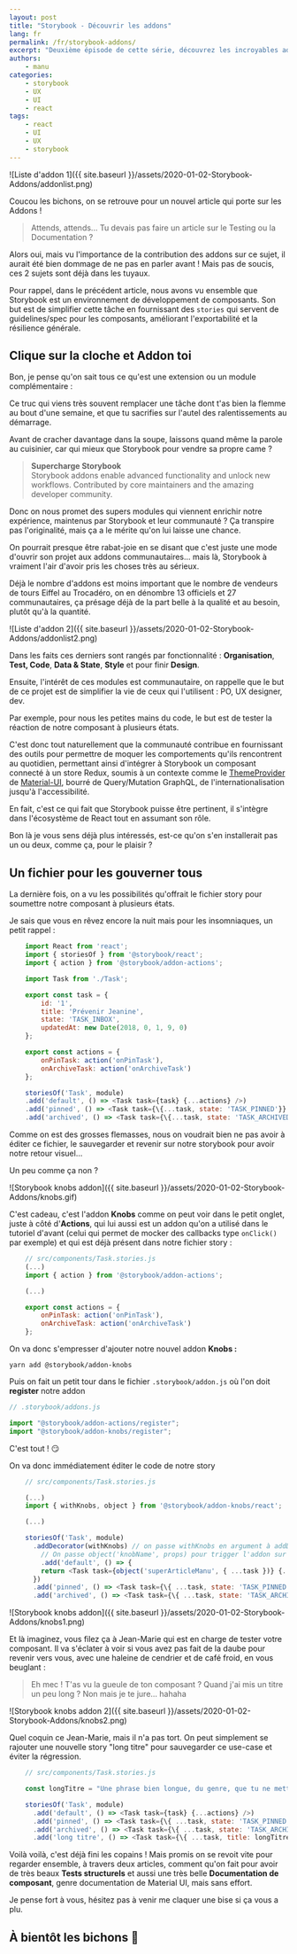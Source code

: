 ```yaml
---
layout: post
title: "Storybook - Découvrir les addons"
lang: fr
permalink: /fr/storybook-addons/
excerpt: "Deuxième épisode de cette série, découvrez les incroyables addons sur Storybook. C'est JUSTE des gamebreakers."
authors:
    - manu
categories:
    - storybook
    - UX
    - UI
    - react
tags:
    - react
    - UI
    - UX
    - storybook
---
```


![Liste d'addon 1]({{ site.baseurl }}/assets/2020-01-02-Storybook-Addons/addonlist.png)

Coucou les bichons, on se retrouve pour un nouvel article qui porte sur les Addons !

> Attends, attends... Tu devais pas faire un article sur le Testing ou la Documentation ?

Alors oui, mais vu l'importance de la contribution des addons sur ce sujet, il aurait été bien dommage de ne pas en parler avant ! Mais pas de soucis, ces 2 sujets sont déjà dans les tuyaux.

Pour rappel, dans le précédent article, nous avons vu ensemble que Storybook est un environnement de développement de composants. Son but est de simplifier cette tâche en fournissant des `stories` qui servent de guidelines/spec pour les composants, améliorant l'exportabilité et la résilience générale.

## Clique sur la cloche et Addon toi

Bon, je pense qu'on sait tous ce qu'est une extension ou un module complémentaire :

Ce truc qui viens très souvent remplacer une tâche dont t'as bien la flemme au bout d'une semaine, et que tu sacrifies sur l'autel des ralentissements au démarrage.

Avant de cracher davantage dans la soupe, laissons quand même la parole au cuisinier, car qui mieux que Storybook pour vendre sa propre came ?

> **Supercharge Storybook**  
> Storybook addons enable advanced functionality and unlock new workflows. Contributed by core maintainers and the amazing developer community.

Donc on nous promet des supers modules qui viennent enrichir notre expérience, maintenus par Storybook et leur communauté ? Ça transpire pas l'originalité, mais ça a le mérite qu'on lui laisse une chance.

On pourrait presque être rabat-joie en se disant que c'est juste une mode d'ouvrir son projet aux addons communautaires... mais là, Storybook à vraiment l'air d'avoir pris les choses très au sérieux.

Déjà le nombre d'addons est moins important que le nombre de vendeurs de tours Eiffel au Trocadéro, on en dénombre 13 officiels et 27 communautaires, ça présage déjà de la part belle à la qualité et au besoin, plutôt qu'à la quantité.

![Liste d'addon 2]({{ site.baseurl }}/assets/2020-01-02-Storybook-Addons/addonlist2.png)

Dans les faits ces derniers sont rangés par fonctionnalité : **Organisation**, **Test, Code**, **Data & State**, **Style** et pour finir **Design**.

Ensuite, l'intérêt de ces modules est communautaire, on rappelle que le but de ce projet est de simplifier la vie de ceux qui l'utilisent : PO, UX designer, dev.

Par exemple, pour nous les petites mains du code, le but est de tester la réaction de notre composant à plusieurs états.

C'est donc tout naturellement que la communauté contribue en fournissant des outils pour permettre de moquer les comportements qu'ils rencontrent au quotidien, permettant ainsi d'intégrer à Storybook un composant connecté à un store Redux, soumis à un contexte comme le [ThemeProvider](https://www.styled-components.com/docs/advanced) de [Material-UI](https://material-ui.com/customization/theming/), bourré de Query/Mutation GraphQL, de l'internationalisation jusqu'à l'accessibilité.

En fait, c'est ce qui fait que Storybook puisse être pertinent, il s'intègre dans l'écosystème de React tout en assumant son rôle.

Bon là je vous sens déjà plus intéressés, est-ce qu'on s'en installerait pas un ou deux, comme ça, pour le plaisir ?

## Un fichier pour les gouverner tous

La dernière fois, on a vu les possibilités qu'offrait le fichier story pour soumettre notre composant à plusieurs états.

Je sais que vous en rêvez encore la nuit mais pour les insomniaques, un petit rappel :

```javascript
    import React from 'react';
    import { storiesOf } from '@storybook/react';
    import { action } from '@storybook/addon-actions';

    import Task from './Task';

    export const task = {
        id: '1',
        title: 'Prévenir Jeanine',
        state: 'TASK_INBOX',
        updatedAt: new Date(2018, 0, 1, 9, 0)
    };

    export const actions = {
        onPinTask: action('onPinTask'),
        onArchiveTask: action('onArchiveTask')
    };

    storiesOf('Task', module)
    .add('default', () => <Task task={task} {...actions} />)
    .add('pinned', () => <Task task={\{...task, state: 'TASK_PINNED'}} {...actions} />)
    .add('archived', () => <Task task={\{...task, state: 'TASK_ARCHIVED'}} {...actions} />);
```

Comme on est des grosses flemasses, nous on voudrait bien ne pas avoir à éditer ce fichier, le sauvegarder et revenir sur notre storybook pour avoir notre retour visuel...

Un peu comme ça non ?

![Storybook knobs addon]({{ site.baseurl }}/assets/2020-01-02-Storybook-Addons/knobs.gif)

C'est cadeau, c'est l'addon **Knobs** comme on peut voir dans le petit onglet, juste à côté d'**Actions**, qui lui aussi est un addon qu'on a utilisé dans le tutoriel d'avant (celui qui permet de mocker des callbacks type `onClick()` par exemple) et qui est déjà présent dans notre fichier story :

```javascript
    // src/components/Task.stories.js
    (...)
    import { action } from '@storybook/addon-actions';

    (...)

    export const actions = {
        onPinTask: action('onPinTask'),
        onArchiveTask: action('onArchiveTask')
    };
```

On va donc s'empresser d'ajouter notre nouvel addon **Knobs :**

`yarn add @storybook/addon-knobs`

Puis on fait un petit tour dans le fichier `.storybook/addon.js` où l'on doit **register** notre addon

```javascript
// .storybook/addons.js

import "@storybook/addon-actions/register";
import "@storybook/addon-knobs/register";
```

C'est tout ! 😏

On va donc immédiatement éditer le code de notre story

```javascript
    // src/components/Task.stories.js

    (...)
    import { withKnobs, object } from '@storybook/addon-knobs/react';

    (...)

    storiesOf('Task', module)
      .addDecorator(withKnobs) // on passe withKnobs en argument à addDecorator()
    	// On passe object('knobName', props) pour trigger l'addon sur l'UI Storybook
    	.add('default', () => {
        return <Task task={object('superArticleManu', { ...task })} {...actions} />;
      })
      .add('pinned', () => <Task task={\{ ...task, state: 'TASK_PINNED' }} {...actions} />)
      .add('archived', () => <Task task={\{ ...task, state: 'TASK_ARCHIVED' }} {...actions} />);
```

![Storybook knobs addon]({{ site.baseurl }}/assets/2020-01-02-Storybook-Addons/knobs1.png)

Et là imaginez, vous filez ça à Jean-Marie qui est en charge de tester votre composant. Il va s'éclater à voir si vous avez pas fait de la daube pour revenir vers vous, avec une haleine de cendrier et de café froid, en vous beuglant :

> Eh mec ! T'as vu la gueule de ton composant ? Quand j'ai mis un titre un peu long ? Non mais je te jure... hahaha

![Storybook knobs addon 2]({{ site.baseurl }}/assets/2020-01-02-Storybook-Addons/knobs2.png)

Quel coquin ce Jean-Marie, mais il n'a pas tort. On peut simplement se rajouter une nouvelle story "long titre" pour sauvegarder ce use-case et éviter la régression.

```javascript
    // src/components/Task.stories.js

    const longTitre = "Une phrase bien longue, du genre, que tu ne mettras jamais dans une tâche à faire, mais là Charles-Edouard il tiens un truc t'inquiète"

    storiesOf('Task', module)
      .add('default', () => <Task task={task} {...actions} />)
      .add('pinned', () => <Task task={\{ ...task, state: 'TASK_PINNED' }} {...actions} />)
      .add('archived', () => <Task task={\{ ...task, state: 'TASK_ARCHIVED' }} {...actions} />)
      .add('long titre', () => <Task task={\{ ...task, title: longTitre }} {...actions} />);
```

Voilà voilà, c'est déjà fini les copains ! Mais promis on se revoit vite pour regarder ensemble, à travers deux articles, comment qu'on fait pour avoir de très beaux **Tests structurels** et aussi une très belle **Documentation de composant**, genre documentation de Material UI, mais sans effort.

Je pense fort à vous, hésitez pas à venir me claquer une bise si ça vous a plu.

## À bientôt les bichons 👋
